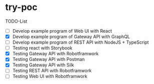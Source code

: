 # try-poc

TODO-List
* [ ] Develop example program of Web UI with React
* [x] Develop example program of Gateway API with GraphQL
* [ ] Develop example program of REST API with NodeJS + TypeScript
* [ ] Testing react with Storybook
* [x] Testing Gateway API with Robotframwork
* [x] Testing Gateway API with Postman
* [x] Testing Gateway API with Silk
* [ ] Testing REST API with Robotframwork
* [ ] Testing Web UI with Robotframwork
